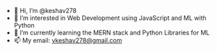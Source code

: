 - 👋 Hi, I’m @keshav278
- 👀 I’m interested in Web Development using JavaScript and ML with Python
- 🌱 I’m currently learning the MERN stack and Python Libraries for ML
- 📫 My email: vkeshav278@gmail.com

<!---
keshav278/keshav278 is a ✨ special ✨ repository because its `README.md` (this file) appears on your GitHub profile.
You can click the Preview link to take a look at your changes.
--->
